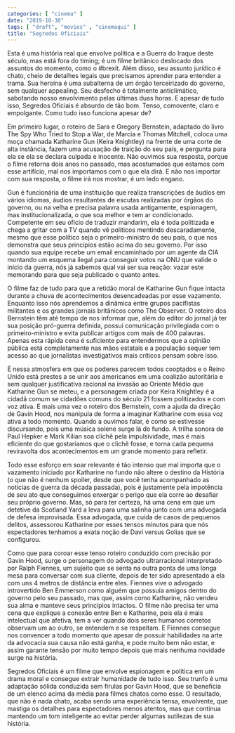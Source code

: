 ```yaml
---
categories: [ "cinema" ]
date: "2019-10-30"
tags: [ "draft", "movies" , "cinemaqui" ]
title: "Segredos Oficiais"
---
```

Esta é uma história real que envolve política e a Guerra do Iraque
deste século, mas está fora do timing; é um filme britânico
deslocado dos assuntos do momento, como o #brexit. Além disso, seu
assunto jurídico é chato, cheio de detalhes legais que precisamos
aprender para entender a trama. Sua heroína é uma subalterna de um
órgão terceirizado do governo, sem qualquer appealing. Seu desfecho é
totalmente anticlimático, sabotando nosso envolvimento pelas últimas
duas horas. E apesar de tudo isso, Segredos Oficiais é absurdo de tão
bom. Tenso, comovente, claro e empolgante. Como tudo isso funciona apesar
de?

Em primeiro lugar, o roteiro de Sara e Gregory Bernstein, adaptado do
livro The Spy Who Tried to Stop a War, de Marcia e Thomas Mitchell,
coloca uma moça chamada Katharine Gun (Keira Knightley) na frente de
uma corte de alta instância, fazem uma acusação de traição do seu
país, e pergunta para ela se ela se declara culpada e inocente. Não
ouvimos sua resposta, porque o filme retorna dois anos no passado, mas
acostumados que estamos com esse artifício, mal nos importamos com o
que ela dirá. E não nos importar com sua resposta, o filme irá nos
mostrar, é um ledo engano.

Gun é funcionária de uma instituição que realiza transcrições de
áudios em vários idiomas, áudios resultantes de escutas realizadas por
órgãos do governo, ou na velha e precisa palavra usada antigamente,
espionagem, mas institucionalizada, o que soa melhor e tem ar
condicionado. Competente em seu ofício de traduzir mandarim, ela é
toda politizada e chega a gritar com a TV quando vê políticos mentindo
descaradamente, mesmo que esse político seja o primeiro-ministro de
seu país, o que nos demonstra que seus princípios estão acima do seu
governo. Por isso quando sua equipe recebe um email encaminhado por um
agente da CIA montando um esquema ilegal para conseguir votos na ONU que
valide o início da guerra, nós já sabemos qual vai ser sua reação:
vazar este memorando para que seja publicado o quanto antes.

O filme faz de tudo para que a retidão moral de Katharine Gun fique
intacta durante a chuva de acontecimentos desencadeadas por esse
vazamento. Enquanto isso nós aprendemos a dinâmica entre grupos
pacifistas militantes e os grandes jornais britânicos como The
Observer. O roteiro dos Bernstein têm até tempo de nos informar que,
além do editor do jornal já ter sua posição pró-guerra definida,
possui comunicação privilegiada com o primeiro-ministro e evita
publicar artigos com mais de 400 palavras. Apenas esta rápida cena é
suficiente para entendermos que a opinião pública está completamente
nas mãos estatais e a população sequer tem acesso ao que jornalistas
investigativos mais críticos pensam sobre isso.

É nessa atmosfera em que os poderes parecem todos cooptados e o Reino
Unido está prestes a se unir aos americanos em uma coalizão autoritária
e sem qualquer justificativa racional na invasão ao Oriente Médio que
Katharine Gun se meteu, e a personagem criada por Keira Knightley é
a cidadã comum se cidadões comuns do século 21 fossem politizados
e com voz ativa. E mais uma vez o roteiro dos Bernstein, com a ajuda
da direção de Gavin Hood, nos manipula de forma a imaginar Katharine
com essa voz ativa a todo momento. Quando a ouvimos falar, é como se
estivesse discursando, pois uma música solene surge lá do fundo. A
trilha sonora de Paul Hepker e Mark Kilian soa clichê pela impulsividade,
mas é mais eficiente do que gostaríamos que o clichê fosse, e torna
cada pequena reviravolta dos acontecimentos em um grande momento para
refletir.

Todo esse esforço em soar relevante é tão intenso que mal importa
que o vazamento iniciado por Katharine no fundo não altere o destino da
História (o que não é nenhum spoiler, desde que você tenha acompanhado
as notícias de guerra da década passada), pois é justamente pela
impotência de seu ato que conseguimos enxergar o perigo que ela corre ao
desafiar seu próprio governo. Mas, só para ter certeza, há uma cena
em que um detetive da Scotland Yard a leva para uma salinha junto com
uma advogada de defesa improvisada. Essa advogada, que cuida de casos de
pequenos delitos, assessorou Katharine por esses tensos minutos para que
nós espectadores tenhamos a exata noção de Davi versus Golias que se
configurou.

Como que para coroar esse tenso roteiro conduzido com precisão por
Gavin Hood, surge o personagem do advogado ultrarracional interpretado
por Ralph Fiennes, um sujeito que se senta na outra ponta de uma longa
mesa para conversar com sua cliente, depois de ter sido apresentado a
ela com uns 4 metros de distância entre eles. Fiennes vive o advogado
introvertido Ben Emmerson como alguém que possuía amigos dentro do
governo pelo seu passado, mas que, assim como Katharine, não vendeu sua
alma e manteve seus princípios intactos. O filme não precisa ter uma
cena que explique a conexão entre Ben e Katharine, pois ela é mais
intelectual que afetiva, tem a ver quando dois seres humanos corretos
observam um ao outro, se entendem e se respeitam. E Fiennes consegue
nos convencer a todo momento que apesar de possuir habilidades na arte
da advocacia sua causa não está ganha, e pode muito bem não estar,
e assim garante tensão por muito tempo depois que mais nenhuma novidade
surge na história.

Segredos Oficiais é um filme que envolve espionagem e política em um
drama moral e consegue extrair humanidade de tudo isso. Seu trunfo é
uma adaptação sólida conduzida sem firulas por Gavin Hood, que se
beneficia de um elenco acima da média para filmes chatos como esse. O
resultado, que não é nada chato, acaba sendo uma experiência tensa,
envolvente, que mastiga os detalhes para espectadores menos atentos,
mas que continua mantendo um tom inteligente ao evitar perder algumas
sutilezas de sua história.
